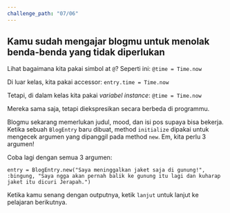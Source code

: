 ```yaml
---
challenge_path: "07/06"
---
```


## Kamu sudah mengajar blogmu untuk menolak benda-benda yang tidak diperlukan

Lihat bagaimana kita pakai simbol at `@`? Seperti ini: `@time = Time.now`

Di luar kelas, kita pakai accessor: `entry.time = Time.now`

Tetapi, di dalam kelas kita pakai *variabel instance*: `@time = Time.now`

Mereka sama saja, tetapi diekspresikan secara berbeda di programmu.

Blogmu sekarang memerlukan judul, mood, dan isi pos supaya bisa bekerja. Ketika sebuah `BlogEntry` baru dibuat, method `initialize` dipakai untuk mengecek argumen yang dipanggil pada method `new`. Em, kita perlu 3 argumen!

Coba lagi dengan semua 3 argumen:

`entry = BlogEntry.new("Saya meninggalkan jaket saja di gunung!", :bingung, "Saya ngga akan pernah balik ke gunung itu lagi dan kuharap jaket itu dicuri Jerapah.")`

Ketika kamu senang dengan outputnya, ketik `lanjut` untuk lanjut ke pelajaran berikutnya.